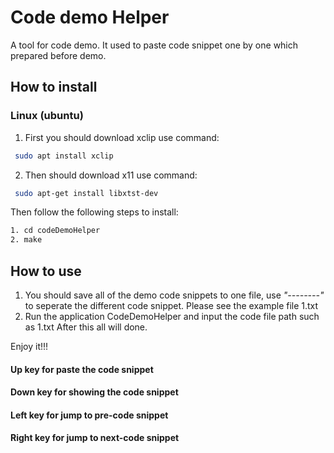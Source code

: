 # Code demo Helper
A tool for code demo. It used to paste code snippet one by one which prepared before demo.
## How to install
### Linux (ubuntu)
1. First you should download xclip use command: 
```sh
 sudo apt install xclip
```
2. Then should download x11 use command:
```sh
 sudo apt-get install libxtst-dev
```

Then follow the following steps to install:
```sh
1. cd codeDemoHelper
2. make
```

## How to use
1. You should save all of the demo code snippets to one file, use *"--------"* to seperate the different code snippet.
Please see the example file 1.txt
2. Run the application CodeDemoHelper and input the code file path such as 1.txt
After this all will done. 

Enjoy it!!!

#### Up key for paste the code snippet
#### Down key for showing the code snippet
#### Left key for jump to pre-code snippet
#### Right key for jump to next-code snippet
